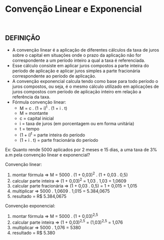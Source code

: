 # Convenção Linear e Exponencial

<br>

## DEFINIÇÃO
* A convenção linear é a aplicação de diferentes cálculos da taxa de juros sobre o capital em situações onde o prazo da aplicação não for correspondente a um período inteiro a qual a taxa é referenciada. 
* Esse cálculo consiste em aplicar juros compostos a parte inteira do período de aplicação e aplicar juros simples a parte fracionária correspondente ao período de aplicação.
* A convenção exponencial calcula tendo como base para todo período o juros compostos, ou seja, é o mesmo cálculo utilizado em aplicações de juros compostos com período de aplicação inteiro em relação a referência da taxa.
* Fórmula convenção linear:
  -  M = c . (1 + i)<sup>t</sup> . (1 + i . t)
  - M = montante
  - c = capital inicial
  - i = taxa de juros (em porcentagem ou em forma unitária)
  - t = tempo
  - (1 + i)<sup>t</sup> = parte inteira do período
  - (1 + i . t) = parte fracionária do período

Ex: Quanto rende 5000 aplicados por 2 meses e 15 dias, a uma taxa de 3% a.m pela convenção linear e exponencial?

Convenção linear:
1. montar fórmula => M = 5000 . (1 + 0,03)<sup>2</sup> . (1 + 0,03 . 0,5)
2. calcular parte inteira => (1 + 0,03)<sup>2</sup> = 1,03 . 1,03 = 1,0609
3. calcular parte fracionária => (1 + 0,03 . 0,5) = 1 + 0,015 = 1,015
4. multiplicar => 5000 . 1,0609 . 1,015 = 5.384,0675
5. resultado = R$ 5.384,0675

Convenção exponencial:
1. montar fórmula => M = 5000 . (1 + 0,03)<sup>2,5</sup> 
2. calcular parte inteira => (1 + 0,03)<sup>2,5</sup> = (1,03)<sup>2,5</sup> = 1,076
3. multiplicar => 5000 . 1,076 = 5380
4. resultado = R$ 5.380